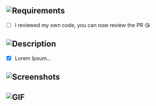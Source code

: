 ## ![Requirements](https://img.shields.io/badge/Requirements--gold.svg?style=for-the-badge&logo=adblock)

- [ ] I reviewed my own code, you can now review the PR 😘

## ![Description](https://img.shields.io/badge/Description--gold.svg?style=for-the-badge&logo=apache)

- [x] Lorem Ipsum...

## ![Screenshots](https://img.shields.io/badge/Screenshots--gold.svg?style=for-the-badge&logo=microgenetics)

## ![GIF](https://img.shields.io/badge/GIFS--gold.svg?style=for-the-badge&logo=justgiving)
